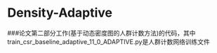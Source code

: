 # Density-Adaptive
###论文第二部分工作(基于动态密度图的人群计数方法)的代码，其中train_csr_baseline_adaptive_11_0_ADAPTIVE.py是人群计数网络训练文件
